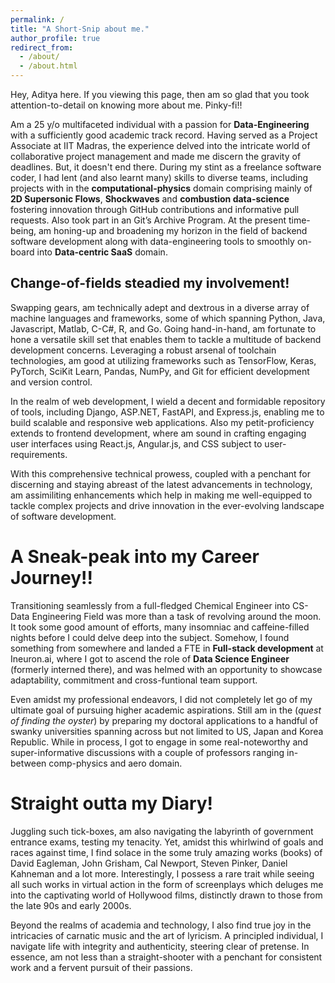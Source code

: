 ```yaml
---
permalink: /
title: "A Short-Snip about me."
author_profile: true
redirect_from: 
  - /about/
  - /about.html
---
```


Hey, Aditya here. If you viewing this page, then am so glad that you took attention-to-detail on knowing more about me. Pinky-fi!! 

Am a 25 y/o multifaceted individual with a passion for **Data-Engineering** with a sufficiently good academic track record. Having served as a Project Associate at IIT Madras, the experience delved into the intricate world of collaborative project management and made me discern the gravity of deadlines. But, it doesn't end there. During my stint as a freelance software coder, I had lent (and also learnt many) skills to diverse teams, including projects with in the **computational-physics** domain comprising mainly of **2D Supersonic Flows**, **Shockwaves** and **combustion data-science** fostering innovation through GitHub contributions and informative pull requests. Also took part in an Git’s Archive Program. At the present time-being, am honing-up and broadening my horizon in the field of backend software development along with data-engineering tools to smoothly on-board into **Data-centric SaaS** domain.

Change-of-fields steadied my involvement!
------
Swapping gears, am technically adept and dextrous in a diverse array of machine languages and frameworks, some of which spanning Python, Java, Javascript, Matlab, C-C#, R, and Go. Going hand-in-hand, am fortunate to hone a versatile skill set that enables them to tackle a multitude of backend development concerns. Leveraging a robust arsenal of toolchain technologies, am good at utilizing frameworks such as TensorFlow, Keras, PyTorch, SciKit Learn, Pandas, NumPy, and Git for efficient development and version control.

In the realm of web development, I wield a decent and formidable repository of tools, including Django, ASP.NET, FastAPI, and Express.js, enabling me to build scalable and responsive web applications. Also my petit-proficiency extends to frontend development, where am sound in crafting engaging user interfaces using React.js, Angular.js, and CSS subject to user-requirements.

With this comprehensive technical prowess, coupled with a penchant for discerning and staying abreast of the latest advancements in technology, am assimiliting enhancements which help in making me well-equipped to tackle complex projects and drive innovation in the ever-evolving landscape of software development.

A Sneak-peak into my Career Journey!!
======
Transitioning seamlessly from a full-fledged Chemical Engineer into CS-Data Engineering Field was more than a task of revolving around the moon. It took some good amount of efforts, many insomniac and caffeine-filled nights before I could delve deep into the subject. Somehow, I found something from somewhere and landed a FTE in **Full-stack development** at Ineuron.ai, where I got to ascend the role of **Data Science Engineer** (formerly interned there), and was helmed with an opportunity to showcase adaptability, commitment and cross-funtional team support. 

Even amidst my professional endeavors, I did not completely let go of my ultimate goal of pursuing higher academic aspirations. Still am in the (_quest of finding the oyster_) by preparing my doctoral applications to a handful of swanky universities spanning across but not limited to US, Japan and Korea Republic. While in process, I got to engage in some real-noteworthy and super-informative discussions with a couple of professors ranging in-between comp-physics and aero domain.

Straight outta my Diary!
======
Juggling such tick-boxes, am also navigating the labyrinth of government entrance exams, testing my tenacity. Yet, amidst this whirlwind of goals and races against time, I find solace in the some truly amazing works (books) of David Eagleman, John Grisham, Cal Newport, Steven Pinker, Daniel Kahneman and a lot more. Interestingly, I possess a rare trait while seeing all such works in virtual action in the form of screenplays which deluges me into the captivating world of Hollywood films, distinctly drawn to those from the late 90s and early 2000s. 

Beyond the realms of academia and technology, I also find true joy in the intricacies of carnatic music and the art of lyricism. A principled individual, I navigate life with integrity and authenticity, steering clear of pretense. In essence, am not less than a straight-shooter with a penchant for consistent work and a fervent pursuit of their passions.
